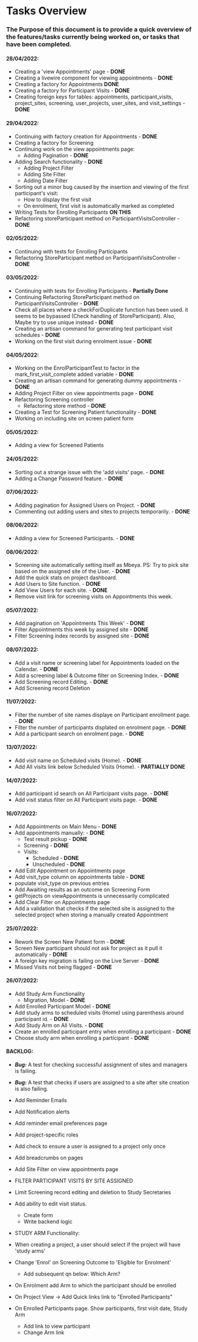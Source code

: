 # Tasks Overview

### The Purpose of this document is to provide a quick overview of the features/tasks currently being worked on, or tasks that have been completed.

#### **28/04/2022:**
- Creating a 'view Appointments' page - **DONE**
- Creating a livewire component for viewing appointments - **DONE**
- Creating a factory for Appointments **DONE**
- Creating a factory for Participant Visits - **DONE**
- Creating foreign keys for tables: appointments, participant_visits, project_sites, screening, user_projects, user_sites, and visit_settings - **DONE**


#### **29/04/2022:**
- Continuing with factory creation for Appointments - **DONE**
- Creating a factory for Screening
- Continuing work on the view appointments page:
    - Adding Pagination - **DONE**
- Adding Search functionality - **DONE**
    - Adding Project Filter
    - Adding Site Filter
    - Adding Date Filter
- Sorting out a minor bug caused by the insertion and viewing of the first participant's visit:
    - How to display the first visit
    - On enrolment, first visit is automatically marked as completed
- Writing Tests for Enrolling Participants **ON THIS**
- Refactoring storeParticipant method on ParticipantVisitsController - **DONE**


#### **02/05/2022:**
- Continuing with tests for Enrolling Participants
- Refactoring StoreParticipant method on ParticipantVisitsController - **DONE**


#### **03/05/2022:**
- Continuing with tests for Enrolling Participants - **Partially Done**
- Continuing Refactoring StoreParticipant method on ParticipantVisitsController - **DONE**
- Check all places where a checkForDuplicate function has been used. it seems to be bypassed (Check handling of StoreParticipant). Also, Maybe try to use unique instead - **DONE**
- Creating an artisan command for generating test participant visit schedules - **DONE**
- Working on the first visit during enrolment issue - **DONE**


#### **04/05/2022:**
- Working on the EnrolParticipantTest to factor in the mark_first_visit_complete added variable - **DONE**
- Creating an artisan command for generating dummy appointments - **DONE**
- Adding Project Filter on view appointments page - **DONE**
- Refactoring Screening controller
    - Refactoring store method - **DONE**
- Creating a Test for Screening Patient functionality - **DONE**
- Working on including site on screen patient form


#### **05/05/2022:**
- Adding a view for Screened Patients


#### **24/05/2022:**
- Sorting out a strange issue with the 'add visits' page. - **DONE**
- Adding a Change Password feature. - **DONE**


#### **07/06/2022:**
- Adding pagination for Assigned Users on Project.  - **DONE**
- Commenting out adding users and sites to projects temporarily. - **DONE**


#### **08/06/2022:**
- Adding a view for Screened Participants. - **DONE**


#### **08/06/2022:**
- Screening site automatically setting itself as Mbeya. PS: Try to pick site based on the assigned site of the User. - **DONE**
- Add the quick stats on project dashboard.
- Add Users to Site function. - **DONE**
- Add View Users for each site. - **DONE**
- Remove visit link for screening visits on Appointments this week. 


#### **05/07/2022:**
- Add pagination on 'Appointments This Week' - **DONE**
- Filter Appointments this week by assigned site - **DONE**
- Filter Screening index records by assigned site - **DONE**


#### **08/07/2022:**
- Add a visit name or screening label for Appointments loaded on the Calendar. - **DONE**
- Add a screening label & Outcome filter on Screening Index. - **DONE**
- Add Screening record Editing. - **DONE**
- Add Screening record Deletion


#### **11/07/2022:**
- Filter the number of site names displaye on Participant enrollment page. - **DONE**
- Filter the number of participants displated on enrolment page. - **DONE**
- Add a participant search on enrolment page. - **DONE**


#### **13/07/2022:**
- Add visit name on Scheduled visits (Home). - **DONE**
- Add All visits link below Scheduled Visits (Home). - **PARTIALLY DONE**


#### **14/07/2022:**
- Add participant id search on All Participant visits page. - **DONE**
- Add visit status filter on All Participant visits page. - **DONE**


#### **16/07/2022:**
- Add Appointments on Main Menu - **DONE**
- Add appointments manually: - **DONE**
    - Test result pickup  - **DONE**
    - Screening - **DONE**
    - Visits: 
        - Scheduled - **DONE**
        - Unscheduled - **DONE**
- Add Edit Appointment on Appointments page
- Add visit_type column on appointments table - **DONE**
- populate visit_type on previous entries 
- Add Awaiting results as an outcome on Screening Form
- getProjects on viewAppointments is unnecessarily complicated
- Add Clear Filter on Appointments page
- Add a validation that checks if the selected site is assigned to the selected project when storing a manually created Appointment


#### **25/07/2022:**
- Rework the Screen New Patient form - **DONE** 
- Screen New participant should not ask for project as it pull it automatically - **DONE**
- A foreign key migration is failing on the Live Server - **DONE** 
- Missed Visits not being flagged - **DONE** 


#### **26/07/2022:**
- Add Study Arm Functionality
    - Migration, Model  - **DONE** 
- Add Enrolled Participant Model - **DONE** 
- Add study arms to scheduled visits (Home) using parenthesis around participant id. - **DONE**
- Add Study Arm on All Visits. - **DONE**
- Create an enrolled participant entry when enrolling a participant  - **DONE**
- Choose study arm when enrolling a participant  - **DONE**



#### **BACKLOG:**
- ***Bug:*** A test for checking successful assignment of sites and managers is failing.
- ***Bug:*** A test that checks if users are assigned to a site after site creation is also failing.
- Add Reminder Emails
- Add Notification alerts
- Add reminder email preferences page
- Add project-specific roles
- Add check to ensure a user is assigned to a project only once
- Add breadcrumbs on pages
- Add Site Filter on view appointments page

- FILTER PARTICIPANT VISITS BY SITE ASSIGNED
- Limit Screening record editing and deletion to Study Secretaries

- Add ability to edit visit status.
    - Create form
    - Write backend logic

- STUDY ARM Functionality:
- When creating a project, a user should select if the project will have 'study arms'

- Change 'Enrol' on Screening Outcome to 'Eligible for Enrolment'
    - Add subsequent qn below: Which Arm?
- On Enrolment add Arm to which the participant should be enrolled

- On Project View -> Add Quick links link to "Enrolled Participants"

- On Enrolled Participants page. Show participants, first visit date, Study Arm
	- Add link to view participant
	- Change Arm link



